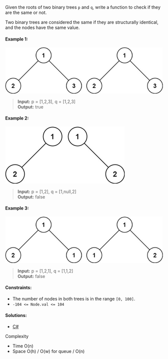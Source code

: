 Given the roots of two binary trees `p` and `q`, write a function to check if they are the same or not.

Two binary trees are considered the same if they are structurally identical, and the nodes have the same value.

#### Example 1:

![](/binary-tree-general/same-tree/img/ex1.png)

> **Input:** p = [1,2,3], q = [1,2,3]  
> **Output:** true

#### Example 2:

![](/binary-tree-general/same-tree/img/ex2.png)

> **Input:** p = [1,2], q = [1,null,2]  
> **Output:** false

#### Example 3:

![](/binary-tree-general/same-tree/img/ex3.png)

> **Input:** p = [1,2,1], q = [1,1,2]  
> **Output:** false

#### Constraints:

- The number of nodes in both trees is in the range `[0, 100]`.
- `-104 <= Node.val <= 104`

 #### Solutions:

 - [C#](/binary-tree-general/same-tree/README.md)

Complexity
- Time O(n)
- Space O(h) / O(w) for queue / O(n)